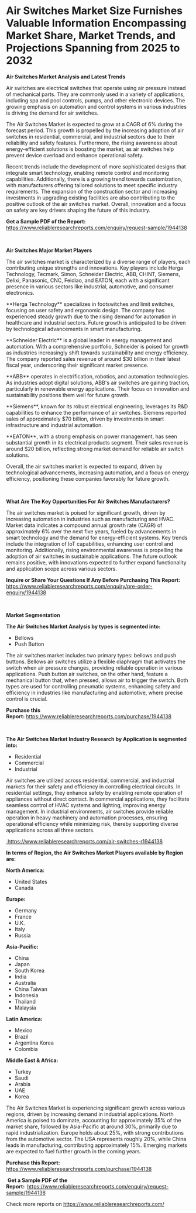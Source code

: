 <p><h1>Air Switches Market Size Furnishes Valuable Information Encompassing Market Share, Market Trends, and Projections Spanning from 2025 to 2032</h1></p><p><strong>Air Switches Market Analysis and Latest Trends</strong></p>
<p><p>Air switches are electrical switches that operate using air pressure instead of mechanical parts. They are commonly used in a variety of applications, including spa and pool controls, pumps, and other electronic devices. The growing emphasis on automation and control systems in various industries is driving the demand for air switches. </p><p>The Air Switches Market is expected to grow at a CAGR of 6% during the forecast period. This growth is propelled by the increasing adoption of air switches in residential, commercial, and industrial sectors due to their reliability and safety features. Furthermore, the rising awareness about energy-efficient solutions is boosting the market, as air switches help prevent device overload and enhance operational safety.</p><p>Recent trends include the development of more sophisticated designs that integrate smart technology, enabling remote control and monitoring capabilities. Additionally, there is a growing trend towards customization, with manufacturers offering tailored solutions to meet specific industry requirements. The expansion of the construction sector and increasing investments in upgrading existing facilities are also contributing to the positive outlook of the air switches market. Overall, innovation and a focus on safety are key drivers shaping the future of this industry.</p></p>
<p><strong>Get a Sample PDF of the Report:&nbsp;</strong> <a href="https://www.reliableresearchreports.com/enquiry/request-sample/1944138?utm_campaign=2224&utm_medium=2&utm_source=Github&utm_content=ia&utm_term=28022025&utm_id=air-switches">https://www.reliableresearchreports.com/enquiry/request-sample/1944138</a></p>
<p>&nbsp;</p>
<p><strong>Air Switches Major Market Players</strong></p>
<p><p>The air switches market is characterized by a diverse range of players, each contributing unique strengths and innovations. Key players include Herga Technology, Tecmark, Simon, Schneider Electric, ABB, CHINT, Siemens, Delixi, Panasonic, CNC, Feidiao, and EATON, each with a significant presence in various sectors like industrial, automotive, and consumer electronics.</p><p>**Herga Technology** specializes in footswitches and limit switches, focusing on user safety and ergonomic design. The company has experienced steady growth due to the rising demand for automation in healthcare and industrial sectors. Future growth is anticipated to be driven by technological advancements in smart manufacturing.</p><p>**Schneider Electric** is a global leader in energy management and automation. With a comprehensive portfolio, Schneider is poised for growth as industries increasingly shift towards sustainability and energy efficiency. The company reported sales revenue of around $30 billion in their latest fiscal year, underscoring their significant market presence.</p><p>**ABB** operates in electrification, robotics, and automation technologies. As industries adopt digital solutions, ABB's air switches are gaining traction, particularly in renewable energy applications. Their focus on innovation and sustainability positions them well for future growth.</p><p>**Siemens**, known for its robust electrical engineering, leverages its R&D capabilities to enhance the performance of air switches. Siemens reported sales of approximately $70 billion, driven by investments in smart infrastructure and industrial automation.</p><p>**EATON**, with a strong emphasis on power management, has seen substantial growth in its electrical products segment. Their sales revenue is around $20 billion, reflecting strong market demand for reliable air switch solutions.</p><p>Overall, the air switches market is expected to expand, driven by technological advancements, increasing automation, and a focus on energy efficiency, positioning these companies favorably for future growth.</p></p>
<p>&nbsp;</p>
<p><strong>What Are The Key Opportunities For Air Switches Manufacturers?</strong></p>
<p><p>The air switches market is poised for significant growth, driven by increasing automation in industries such as manufacturing and HVAC. Market data indicates a compound annual growth rate (CAGR) of approximately 6% over the next five years, fueled by advancements in smart technology and the demand for energy-efficient systems. Key trends include the integration of IoT capabilities, enhancing user control and monitoring. Additionally, rising environmental awareness is propelling the adoption of air switches in sustainable applications. The future outlook remains positive, with innovations expected to further expand functionality and application scope across various sectors.</p></p>
<p><strong>Inquire or Share Your Questions If Any Before Purchasing This Report:</strong> <a href="https://www.reliableresearchreports.com/enquiry/pre-order-enquiry/1944138?utm_campaign=2224&utm_medium=2&utm_source=Github&utm_content=ia&utm_term=28022025&utm_id=air-switches">https://www.reliableresearchreports.com/enquiry/pre-order-enquiry/1944138</a></p>
<p>&nbsp;</p>
<p><strong>Market Segmentation</strong></p>
<p><strong>The Air Switches Market Analysis by types is segmented into:</strong></p>
<p><ul><li>Bellows</li><li>Push Button</li></ul></p>
<p><p>The air switches market includes two primary types: bellows and push buttons. Bellows air switches utilize a flexible diaphragm that activates the switch when air pressure changes, providing reliable operation in various applications. Push button air switches, on the other hand, feature a mechanical button that, when pressed, allows air to trigger the switch. Both types are used for controlling pneumatic systems, enhancing safety and efficiency in industries like manufacturing and automotive, where precise control is crucial.</p></p>
<p><strong>Purchase this Report:&nbsp;</strong><a href="https://www.reliableresearchreports.com/purchase/1944138?utm_campaign=2224&utm_medium=2&utm_source=Github&utm_content=ia&utm_term=28022025&utm_id=air-switches">https://www.reliableresearchreports.com/purchase/1944138</a></p>
<p>&nbsp;</p>
<p><strong>The Air Switches Market Industry Research by Application is segmented into:</strong></p>
<p><ul><li>Residential</li><li>Commercial</li><li>Industrial</li></ul></p>
<p><p>Air switches are utilized across residential, commercial, and industrial markets for their safety and efficiency in controlling electrical circuits. In residential settings, they enhance safety by enabling remote operation of appliances without direct contact. In commercial applications, they facilitate seamless control of HVAC systems and lighting, improving energy management. In industrial environments, air switches provide reliable operation in heavy machinery and automation processes, ensuring operational efficiency while minimizing risk, thereby supporting diverse applications across all three sectors.</p></p>
<p><a href="https://www.reliableresearchreports.com/air-switches-r1944138?utm_campaign=2224&utm_medium=2&utm_source=Github&utm_content=ia&utm_term=28022025&utm_id=air-switches">&nbsp;https://www.reliableresearchreports.com/air-switches-r1944138</a></p>
<p><strong>In terms of Region, the Air Switches Market Players available by Region are:</strong></p>
<p>
    <p> <strong> North America: </strong>
        <ul>
            <li>United States</li>
            <li>Canada</li>
        </ul>
        </p> 
    <p> <strong> Europe: </strong>
        <ul>
            <li>Germany</li>
            <li>France</li>
            <li>U.K.</li>
            <li>Italy</li>
            <li>Russia</li>
        </ul>
        </p> 
    <p> <strong> Asia-Pacific: </strong>
        <ul>
            <li>China</li>
            <li>Japan</li>
            <li>South Korea</li>
            <li>India</li>
            <li>Australia</li>
            <li>China Taiwan</li>
            <li>Indonesia</li>
            <li>Thailand</li>
            <li>Malaysia</li>
        </ul>
        </p> 
    <p> <strong> Latin America: </strong>
        <ul>
            <li>Mexico</li>
            <li>Brazil</li>
            <li>Argentina Korea</li>
            <li>Colombia</li>
        </ul>
        </p> 
    <p> <strong> Middle East & Africa: </strong>
        <ul>
            <li>Turkey</li>
            <li>Saudi</li>
            <li>Arabia</li>
            <li>UAE</li>
            <li>Korea</li>
        </ul>
    </p>
    </p>
<p><p>The Air Switches Market is experiencing significant growth across various regions, driven by increasing demand in industrial applications. North America is poised to dominate, accounting for approximately 35% of the market share, followed by Asia-Pacific at around 30%, primarily due to rapid industrialization. Europe holds about 25%, with strong contributions from the automotive sector. The USA represents roughly 20%, while China leads in manufacturing, contributing approximately 15%. Emerging markets are expected to fuel further growth in the coming years.</p></p>
<p><strong>Purchase this Report: </strong><a href="https://www.reliableresearchreports.com/purchase/1944138?utm_campaign=2224&utm_medium=2&utm_source=Github&utm_content=ia&utm_term=28022025&utm_id=air-switches">https://www.reliableresearchreports.com/purchase/1944138</a></p>
<p>&nbsp;<strong>Get a Sample PDF of the Report:&nbsp;&nbsp;</strong><a href="https://www.reliableresearchreports.com/enquiry/request-sample/1944138?utm_campaign=2224&utm_medium=2&utm_source=Github&utm_content=ia&utm_term=28022025&utm_id=air-switches">https://www.reliableresearchreports.com/enquiry/request-sample/1944138</a></p>
<p><strong></strong></p>
<p>Check more reports on <a href="https://www.reliableresearchreports.com/?utm_campaign=2224&utm_medium=2&utm_source=Github&utm_content=ia&utm_term=28022025&utm_id=air-switches">https://www.reliableresearchreports.com/</a></p>